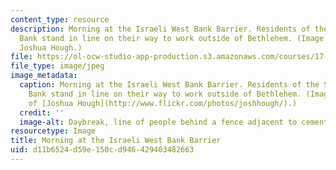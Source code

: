 ```yaml
---
content_type: resource
description: Morning at the Israeli West Bank Barrier. Residents of the Southern West
  Bank stand in line on their way to work outside of Bethlehem. (Image courtesy of
  Joshua Hough.)
file: https://ol-ocw-studio-app-production.s3.amazonaws.com/courses/17-506-ethnic-politics-ii-spring-2007/d11b6524d59e150cd946429403482663_17-506s07.jpg
file_type: image/jpeg
image_metadata:
  caption: Morning at the Israeli West Bank Barrier. Residents of the Southern West
    Bank stand in line on their way to work outside of Bethlehem. (Image courtesy
    of [Joshua Hough](http://www.flickr.com/photos/joshhough/).)
  credit: ''
  image-alt: Daybreak, line of people behind a fence adjacent to cement wall.
resourcetype: Image
title: Morning at the Israeli West Bank Barrier
uid: d11b6524-d59e-150c-d946-429403482663
---
```

